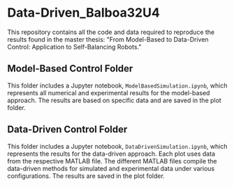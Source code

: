 # Data-Driven_Balboa32U4

This repository contains all the code and data required to reproduce the results found in the master thesis: "From Model-Based to Data-Driven Control: Application to Self-Balancing Robots."

## Model-Based Control Folder

This folder includes a Jupyter notebook, `ModelBasedSimulation.ipynb`, which represents all numerical and experimental results for the model-based approach. The results are based on specific data and are saved in the plot folder.

## Data-Driven Control Folder

This folder includes a Jupyter notebook, `DataDrivenSimulation.ipynb`, which represents the results for the data-driven approach. Each plot uses data from the respective MATLAB file. The different MATLAB files compile the data-driven methods for simulated and experimental data under various configurations. The results are saved in the plot folder.